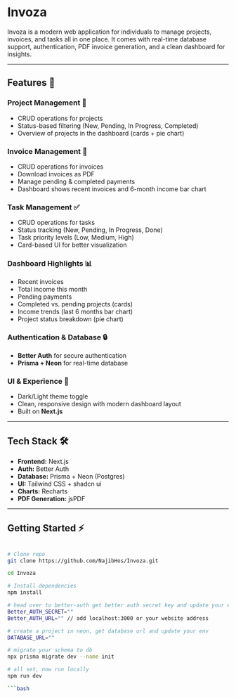 # Invoza

Invoza is a modern web application for individuals to manage projects, invoices, and tasks all in one place. It comes with real-time database support, authentication, PDF invoice generation, and a clean dashboard for insights.

---

## Features 🚀

### Project Management 📂
- CRUD operations for projects
- Status-based filtering (New, Pending, In Progress, Completed)
- Overview of projects in the dashboard (cards + pie chart)

### Invoice Management 🧾
- CRUD operations for invoices
- Download invoices as PDF
- Manage pending & completed payments
- Dashboard shows recent invoices and 6-month income bar chart

### Task Management ✅
- CRUD operations for tasks
- Status tracking (New, Pending, In Progress, Done)
- Task priority levels (Low, Medium, High)
- Card-based UI for better visualization

### Dashboard Highlights 📊
- Recent invoices
- Total income this month
- Pending payments
- Completed vs. pending projects (cards)
- Income trends (last 6 months bar chart)
- Project status breakdown (pie chart)

### Authentication & Database 🔒
- **Better Auth** for secure authentication
- **Prisma + Neon** for real-time database

### UI & Experience 🎨
- Dark/Light theme toggle
- Clean, responsive design with modern dashboard layout
- Built on **Next.js**

---

## Tech Stack 🛠️

- **Frontend:** Next.js
- **Auth:** Better Auth
- **Database:** Prisma + Neon (Postgres)
- **UI:** Tailwind CSS + shadcn ui
- **Charts:** Recharts
- **PDF Generation:** jsPDF

---

## Getting Started ⚡

```bash

# Clone repo
git clone https://github.com/NajibHos/Invoza.git

cd Invoza

# Install dependencies
npm install

# head over to better-auth get better auth secret key and update your env
Better_AUTH_SECRET=""
Better_AUTH_URL="" // add localhost:3000 or your website address

# create a project in neon, get database url and update your env
DATABASE_URL=""

# migrate your schema to db
npx prisma migrate dev --name init

# all set, now run locally
npm run dev

```bash
